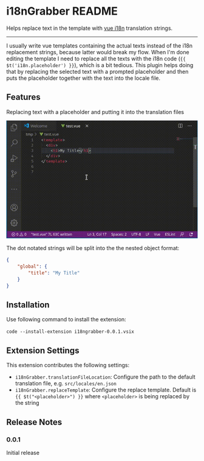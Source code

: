 # i18nGrabber README

Helps replace text in the template with [vue i18n](https://kazupon.github.io/vue-i18n/) translation strings.

***

I usually write vue templates containing the actual texts instead of the
i18n replacement strings, because latter would break my flow. When I'm done
editing the template I need to replace all the texts with the i18n code
(`{{ $t('i18n.placeholder') }}`), which is a bit tedious. This plugin helps 
doing that by replacing the selected text with a prompted placeholder and then
puts the placeholder together with the text into the locale file.

## Features

Replacing text with a placeholder and putting it into the translation files

![usage](images/i18ngrabber.gif)

The dot notated strings will be split into the the nested object format:

```json
{
    "global": {
        "title": "My Title"
    }
}


```

## Installation

Use following command to install the extension:

`code --install-extension i18ngrabber-0.0.1.vsix` 

## Extension Settings

This extension contributes the following settings:

* `i18nGrabber.translationFileLocation`: Configure the path to the default translation file, e.g. `src/locales/en.json`
* `i18nGrabber.replaceTemplate`: Configure the replace template. Default is `{{ $t("<placeholder>") }}` where `<placeholder>` is being replaced by the string 


## Release Notes

### 0.0.1

Initial release

